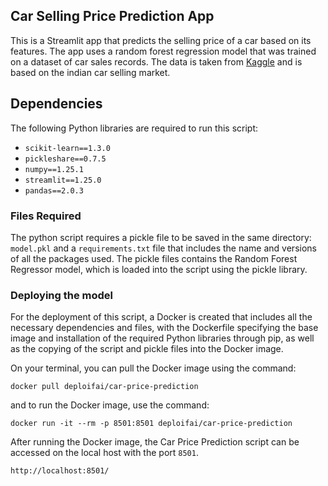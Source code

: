 
## Car Selling Price Prediction App

This is a Streamlit app that predicts the selling price of a car based on its features. The app uses a random forest regression model that was trained on a dataset of car sales records. The data is taken from [Kaggle](https://www.kaggle.com/datasets/nehalbirla/vehicle-dataset-from-cardekho) and is based on the indian car selling market. 

## Dependencies

The following Python libraries are required to run this script:

- `scikit-learn==1.3.0`
- `pickleshare==0.7.5`
- `numpy==1.25.1`
- `streamlit==1.25.0`
- `pandas==2.0.3`


### Files Required

The python script requires a pickle file to be saved in the same directory: `model.pkl` and a `requirements.txt` file that includes the name and versions of all the packages used. The pickle files contains the Random Forest Regressor model, which is loaded into the script using the pickle library. 

<!-- ## Usage

To run the app, simply run the `app.py` script using the following command:

```shell
 streamlit run app.py --server.address="0.0.0.0"
```
 -->

### Deploying the model 

For the deployment of this script, a Docker is created that includes all the necessary dependencies and files, with the Dockerfile specifying the base image and installation of the required Python libraries through pip, as well as the copying of the script and pickle files into the Docker image. 

On your terminal, you can pull the Docker image using the command:
```shell
docker pull deploifai/car-price-prediction
```

and to run the Docker image, use the command:
 ```shell
 docker run -it --rm -p 8501:8501 deploifai/car-price-prediction
 ```
 
After running the Docker image, the Car Price Prediction script can be accessed on the local host with the port `8501`.

 ```shell
 http://localhost:8501/
 ```